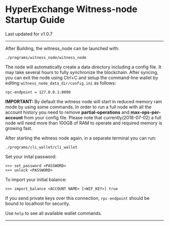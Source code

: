 # HyperExchange Witness-node Startup Guide

Last updated for v1.0.7

---
 

After Building, the witness_node can be launched with:

    ./programs/witness_node/witness_node

The node will automatically create a data directory including a config file. It may take several hours to fully synchronize the blockchain. After syncing, you can exit the node using Ctrl+C and setup the command-line wallet by editing `witness_node_data_dir/config.ini` as follows:

    rpc-endpoint = 127.0.0.1:8090
**IMPORTANT:** By default the witness node will start in reduced memory ram mode by using some commands. In order to run a full node with all the account history you need to remove **partial-operations** and **max-ops-per-account** from your config file. Please note that currently(2018-07-02) a full node will need more than 100GB of RAM to operate and required memory is growing fast. 

After starting the witness node again, in a separate terminal you can run:

    ./programs/cli_wallet/cli_wallet

Set your inital password:

    >>> set_password <PASSWORD>
    >>> unlock <PASSWORD>
To import your initial balance:

    >>> import_balance <ACCOUNT NAME> [<WIF_KEY>] true
If you send private keys over this connection, `rpc-endpoint` should be bound to localhost for security.

Use `help` to see all available wallet commands. 



---